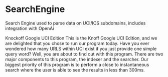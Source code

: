 # SearchEngine
Search Engine used to parse data on UCI/ICS subdomains, includes integration with OpenAi

Knockoff Google UCI Edition
This is the Knoff Google UCI Edition, and we are delighted that you chose to run our program today. Have you ever wondered how many URLS within UCI exist if you just provide one simple query word? Well, you are about to find out with this program. There are two major components to this program, the indexer and the searcher. Our biggest priority of this program is to perform a close to instantaneous search where the user is able to see the results in less than 300ms. 
